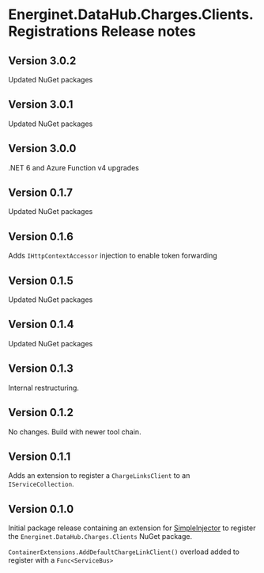 # Energinet.DataHub.Charges.Clients.Registrations Release notes

## Version 3.0.2

Updated NuGet packages

## Version 3.0.1

Updated NuGet packages

## Version 3.0.0

.NET 6 and Azure Function v4 upgrades

## Version 0.1.7

Updated NuGet packages

## Version 0.1.6

Adds `IHttpContextAccessor` injection to enable token forwarding

## Version 0.1.5

Updated NuGet packages

## Version 0.1.4

Updated NuGet packages

## Version 0.1.3

Internal restructuring.

## Version 0.1.2

No changes. Build with newer tool chain.

## Version 0.1.1

Adds an extension to register a `ChargeLinksClient` to an `IServiceCollection`.

## Version 0.1.0

Initial package release containing an extension for [SimpleInjector](https://simpleinjector.org/) to register the `Energinet.DataHub.Charges.Clients` NuGet package.

`ContainerExtensions.AddDefaultChargeLinkClient()` overload added to register with a `Func<ServiceBus>`
